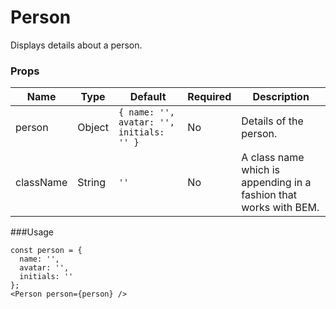 # Person
Displays details about a person.

### Props

| Name                | Type          | Default   | Required | Description                                              |
| ------------------- |-------------- | --------- | -------- |--------------------------------------------------------- |
| person              | Object        | `{ name: '', avatar: '', initials: '' }`      | No       | Details of the person.                               |
| className           | String        | `''`        | No       | A class name which is appending in a fashion that works with BEM.                               |

###Usage
```
const person = {
  name: '',
  avatar: '',
  initials: ''
};
<Person person={person} />
```
